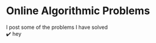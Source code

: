 # Online Algorithmic Problems
I post some of the problems I have solved
<br>
:heavy_check_mark: hey
